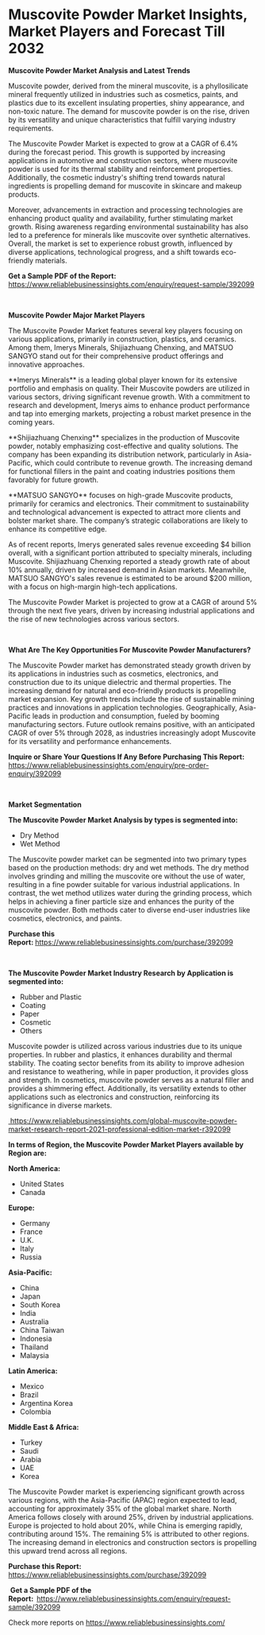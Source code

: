 <p><h1>Muscovite Powder Market Insights, Market Players and Forecast Till 2032</h1></p><p><strong>Muscovite Powder Market Analysis and Latest Trends</strong></p>
<p><p>Muscovite powder, derived from the mineral muscovite, is a phyllosilicate mineral frequently utilized in industries such as cosmetics, paints, and plastics due to its excellent insulating properties, shiny appearance, and non-toxic nature. The demand for muscovite powder is on the rise, driven by its versatility and unique characteristics that fulfill varying industry requirements.</p><p>The Muscovite Powder Market is expected to grow at a CAGR of 6.4% during the forecast period. This growth is supported by increasing applications in automotive and construction sectors, where muscovite powder is used for its thermal stability and reinforcement properties. Additionally, the cosmetic industry's shifting trend towards natural ingredients is propelling demand for muscovite in skincare and makeup products.</p><p>Moreover, advancements in extraction and processing technologies are enhancing product quality and availability, further stimulating market growth. Rising awareness regarding environmental sustainability has also led to a preference for minerals like muscovite over synthetic alternatives. Overall, the market is set to experience robust growth, influenced by diverse applications, technological progress, and a shift towards eco-friendly materials.</p></p>
<p><strong>Get a Sample PDF of the Report:&nbsp;</strong> <a href="https://www.reliablebusinessinsights.com/enquiry/request-sample/392099?utm_campaign=96&utm_medium=2&utm_source=Github&utm_content=ia&utm_term=16012025&utm_id=muscovite-powder">https://www.reliablebusinessinsights.com/enquiry/request-sample/392099</a></p>
<p>&nbsp;</p>
<p><strong>Muscovite Powder Major Market Players</strong></p>
<p><p>The Muscovite Powder Market features several key players focusing on various applications, primarily in construction, plastics, and ceramics. Among them, Imerys Minerals, Shijiazhuang Chenxing, and MATSUO SANGYO stand out for their comprehensive product offerings and innovative approaches.</p><p>**Imerys Minerals** is a leading global player known for its extensive portfolio and emphasis on quality. Their Muscovite powders are utilized in various sectors, driving significant revenue growth. With a commitment to research and development, Imerys aims to enhance product performance and tap into emerging markets, projecting a robust market presence in the coming years.</p><p>**Shijiazhuang Chenxing** specializes in the production of Muscovite powder, notably emphasizing cost-effective and quality solutions. The company has been expanding its distribution network, particularly in Asia-Pacific, which could contribute to revenue growth. The increasing demand for functional fillers in the paint and coating industries positions them favorably for future growth.</p><p>**MATSUO SANGYO** focuses on high-grade Muscovite products, primarily for ceramics and electronics. Their commitment to sustainability and technological advancement is expected to attract more clients and bolster market share. The company’s strategic collaborations are likely to enhance its competitive edge.</p><p>As of recent reports, Imerys generated sales revenue exceeding $4 billion overall, with a significant portion attributed to specialty minerals, including Muscovite. Shijiazhuang Chenxing reported a steady growth rate of about 10% annually, driven by increased demand in Asian markets. Meanwhile, MATSUO SANGYO's sales revenue is estimated to be around $200 million, with a focus on high-margin high-tech applications.</p><p>The Muscovite Powder Market is projected to grow at a CAGR of around 5% through the next five years, driven by increasing industrial applications and the rise of new technologies across various sectors.</p></p>
<p>&nbsp;</p>
<p><strong>What Are The Key Opportunities For Muscovite Powder Manufacturers?</strong></p>
<p><p>The Muscovite Powder market has demonstrated steady growth driven by its applications in industries such as cosmetics, electronics, and construction due to its unique dielectric and thermal properties. The increasing demand for natural and eco-friendly products is propelling market expansion. Key growth trends include the rise of sustainable mining practices and innovations in application technologies. Geographically, Asia-Pacific leads in production and consumption, fueled by booming manufacturing sectors. Future outlook remains positive, with an anticipated CAGR of over 5% through 2028, as industries increasingly adopt Muscovite for its versatility and performance enhancements.</p></p>
<p><strong>Inquire or Share Your Questions If Any Before Purchasing This Report:</strong> <a href="https://www.reliablebusinessinsights.com/enquiry/pre-order-enquiry/392099?utm_campaign=96&utm_medium=2&utm_source=Github&utm_content=ia&utm_term=16012025&utm_id=muscovite-powder">https://www.reliablebusinessinsights.com/enquiry/pre-order-enquiry/392099</a></p>
<p>&nbsp;</p>
<p><strong>Market Segmentation</strong></p>
<p><strong>The Muscovite Powder Market Analysis by types is segmented into:</strong></p>
<p><ul><li>Dry Method</li><li>Wet Method</li></ul></p>
<p><p>The Muscovite powder market can be segmented into two primary types based on the production methods: dry and wet methods. The dry method involves grinding and milling the muscovite ore without the use of water, resulting in a fine powder suitable for various industrial applications. In contrast, the wet method utilizes water during the grinding process, which helps in achieving a finer particle size and enhances the purity of the muscovite powder. Both methods cater to diverse end-user industries like cosmetics, electronics, and paints.</p></p>
<p><strong>Purchase this Report:&nbsp;</strong><a href="https://www.reliablebusinessinsights.com/purchase/392099?utm_campaign=96&utm_medium=2&utm_source=Github&utm_content=ia&utm_term=16012025&utm_id=muscovite-powder">https://www.reliablebusinessinsights.com/purchase/392099</a></p>
<p>&nbsp;</p>
<p><strong>The Muscovite Powder Market Industry Research by Application is segmented into:</strong></p>
<p><ul><li>Rubber and Plastic</li><li>Coating</li><li>Paper</li><li>Cosmetic</li><li>Others</li></ul></p>
<p><p>Muscovite powder is utilized across various industries due to its unique properties. In rubber and plastics, it enhances durability and thermal stability. The coating sector benefits from its ability to improve adhesion and resistance to weathering, while in paper production, it provides gloss and strength. In cosmetics, muscovite powder serves as a natural filler and provides a shimmering effect. Additionally, its versatility extends to other applications such as electronics and construction, reinforcing its significance in diverse markets.</p></p>
<p><a href="https://www.reliablebusinessinsights.com/global-muscovite-powder-market-research-report-2021-professional-edition-market-r392099?utm_campaign=96&utm_medium=2&utm_source=Github&utm_content=ia&utm_term=16012025&utm_id=muscovite-powder">&nbsp;https://www.reliablebusinessinsights.com/global-muscovite-powder-market-research-report-2021-professional-edition-market-r392099</a></p>
<p><strong>In terms of Region, the Muscovite Powder Market Players available by Region are:</strong></p>
<p>
    <p> <strong> North America: </strong>
        <ul>
            <li>United States</li>
            <li>Canada</li>
        </ul>
        </p> 
    <p> <strong> Europe: </strong>
        <ul>
            <li>Germany</li>
            <li>France</li>
            <li>U.K.</li>
            <li>Italy</li>
            <li>Russia</li>
        </ul>
        </p> 
    <p> <strong> Asia-Pacific: </strong>
        <ul>
            <li>China</li>
            <li>Japan</li>
            <li>South Korea</li>
            <li>India</li>
            <li>Australia</li>
            <li>China Taiwan</li>
            <li>Indonesia</li>
            <li>Thailand</li>
            <li>Malaysia</li>
        </ul>
        </p> 
    <p> <strong> Latin America: </strong>
        <ul>
            <li>Mexico</li>
            <li>Brazil</li>
            <li>Argentina Korea</li>
            <li>Colombia</li>
        </ul>
        </p> 
    <p> <strong> Middle East & Africa: </strong>
        <ul>
            <li>Turkey</li>
            <li>Saudi</li>
            <li>Arabia</li>
            <li>UAE</li>
            <li>Korea</li>
        </ul>
    </p>
    </p>
<p><p>The Muscovite Powder market is experiencing significant growth across various regions, with the Asia-Pacific (APAC) region expected to lead, accounting for approximately 35% of the global market share. North America follows closely with around 25%, driven by industrial applications. Europe is projected to hold about 20%, while China is emerging rapidly, contributing around 15%. The remaining 5% is attributed to other regions. The increasing demand in electronics and construction sectors is propelling this upward trend across all regions.</p></p>
<p><strong>Purchase this Report: </strong><a href="https://www.reliablebusinessinsights.com/purchase/392099?utm_campaign=96&utm_medium=2&utm_source=Github&utm_content=ia&utm_term=16012025&utm_id=muscovite-powder">https://www.reliablebusinessinsights.com/purchase/392099</a></p>
<p>&nbsp;<strong>Get a Sample PDF of the Report:&nbsp;&nbsp;</strong><a href="https://www.reliablebusinessinsights.com/enquiry/request-sample/392099?utm_campaign=96&utm_medium=2&utm_source=Github&utm_content=ia&utm_term=16012025&utm_id=muscovite-powder">https://www.reliablebusinessinsights.com/enquiry/request-sample/392099</a></p>
<p><strong></strong></p>
<p>Check more reports on <a href="https://www.reliablebusinessinsights.com/?utm_campaign=96&utm_medium=2&utm_source=Github&utm_content=ia&utm_term=16012025&utm_id=muscovite-powder">https://www.reliablebusinessinsights.com/</a></p>